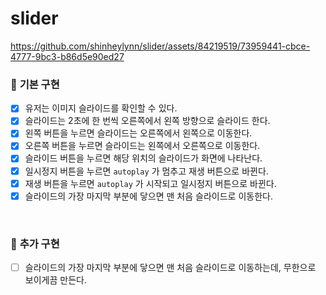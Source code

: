 # slider

https://github.com/shinheylynn/slider/assets/84219519/73959441-cbce-4777-9bc3-b86d5e90ed27

### 💎 **기본 구현**

- [x] 유저는 이미지 슬라이드를 확인할 수 있다.
- [x] 슬라이드는 2초에 한 번씩 오른쪽에서 왼쪽 방향으로 슬라이드 한다.
- [x] 왼쪽 버튼을 누르면 슬라이드는 오른쪽에서 왼쪽으로 이동한다.
- [x] 오른쪽 버튼을 누르면 슬라이드는 왼쪽에서 오른쪽으로 이동한다.
- [x] 슬라이드 버튼을 누르면 해당 위치의 슬라이드가 화면에 나타난다.
- [x] 일시정지 버튼을 누르면 `autoplay` 가 멈추고 재생 버튼으로 바뀐다.
- [x] 재생 버튼을 누르면 `autoplay` 가 시작되고 일시정지 버튼으로 바뀐다.
- [x] 슬라이드의 가장 마지막 부분에 닿으면 맨 처음 슬라이드로 이동한다.

<br/>

### 💎 **추가 구현**

- [ ] 슬라이드의 가장 마지막 부분에 닿으면 맨 처음 슬라이드로 이동하는데, 무한으로 보이게끔 만든다.
